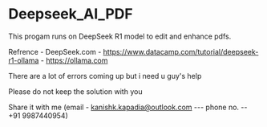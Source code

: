 # Deepseek_AI_PDF

This progam runs on DeepSeek R1 model to edit and enhance pdfs.

Refrence - DeepSeek.com
         - https://www.datacamp.com/tutorial/deepseek-r1-ollama
         - https://ollama.com

There are a lot of errors coming up but i need u guy's help 

Please do not keep the solution with you

Share it with me (email - kanishk.kapadia@outlook.com --- phone no. -- +91 9987440954)

